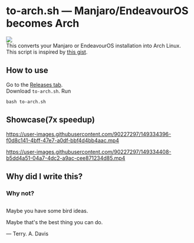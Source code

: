 # to-arch.sh — Manjaro/EndeavourOS becomes Arch
![](https://img.shields.io/github/downloads/kskeigrshi/to-arch.sh/total)<br>
This converts your Manjaro or EndeavourOS installation into Arch Linux.<br>This script is inspired by [this gist](https://gist.github.com/mariuszkurek/bff8a821076f5406b15fe9be528957b6/).<br>

## How to use
Go to the [Releases tab](https://github.com/kskeigrshi/to-arch.sh/releases/latest).
<br>Download `to-arch.sh`.
Run
```
bash to-arch.sh
```

## Showcase(7x speedup)

https://user-images.githubusercontent.com/90227297/149334396-f0d8c141-4bff-47e7-a0df-bbf4d4bb4aac.mp4

https://user-images.githubusercontent.com/90227297/149334408-b5dd4a51-04a7-4dc2-a9ac-cee871234d85.mp4

## Why did I write this?

### Why not?

<h2></h2>

Maybe you have some bird ideas.

Maybe that's the best thing you can do.

 — Terry. A. Davis
